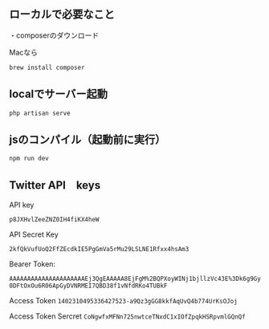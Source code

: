ローカルで必要なこと
-----------------------
・composerのダウンロード

Macなら

`brew install composer`


localでサーバー起動
--------------------

`php artisan serve`



jsのコンパイル（起動前に実行）
------------------------

`npm run dev`


Twitter API　keys
-------------------------

API key

`p8JXHvlZeeZNZ0IH4fiKX4heW`

API Secret Key

`2kfQkVufUoQ2FfZEcdkIE5PgGmVa5rMu29LSLNE1Rfxx4hsAm3`

Bearer Token:

`AAAAAAAAAAAAAAAAAAAAAEj3QgEAAAAA8EjFgM%2BQPXoyWINj1bjllzVc43E%3Dk6g9Gy0DFtOxOu6R06ApGyDVNRMEI7QBD38f1vNfdRKo4TUBkF`


Access Token 
`1402310495336427523-a9Qz3gGG8kkfAqUvQ4b774UrKsOJoj`

Access Token Sercret
`CoNgwfxMFNn725nwtceTNxdC1xIOfZpqkHSRpvmlGQnQf`


